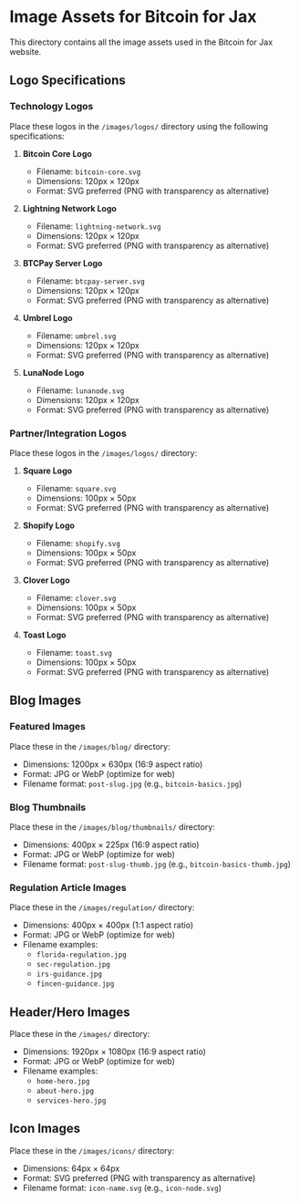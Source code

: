 # Image Assets for Bitcoin for Jax

This directory contains all the image assets used in the Bitcoin for Jax website.

## Logo Specifications

### Technology Logos
Place these logos in the `/images/logos/` directory using the following specifications:

1. **Bitcoin Core Logo**
   - Filename: `bitcoin-core.svg`
   - Dimensions: 120px × 120px
   - Format: SVG preferred (PNG with transparency as alternative)

2. **Lightning Network Logo**
   - Filename: `lightning-network.svg`
   - Dimensions: 120px × 120px
   - Format: SVG preferred (PNG with transparency as alternative)

3. **BTCPay Server Logo**
   - Filename: `btcpay-server.svg`
   - Dimensions: 120px × 120px
   - Format: SVG preferred (PNG with transparency as alternative)

4. **Umbrel Logo**
   - Filename: `umbrel.svg`
   - Dimensions: 120px × 120px
   - Format: SVG preferred (PNG with transparency as alternative)

5. **LunaNode Logo**
   - Filename: `lunanode.svg`
   - Dimensions: 120px × 120px
   - Format: SVG preferred (PNG with transparency as alternative)

### Partner/Integration Logos
Place these logos in the `/images/logos/` directory:

1. **Square Logo**
   - Filename: `square.svg`
   - Dimensions: 100px × 50px
   - Format: SVG preferred (PNG with transparency as alternative)

2. **Shopify Logo**
   - Filename: `shopify.svg`
   - Dimensions: 100px × 50px
   - Format: SVG preferred (PNG with transparency as alternative)

3. **Clover Logo**
   - Filename: `clover.svg`
   - Dimensions: 100px × 50px
   - Format: SVG preferred (PNG with transparency as alternative)

4. **Toast Logo**
   - Filename: `toast.svg`
   - Dimensions: 100px × 50px
   - Format: SVG preferred (PNG with transparency as alternative)

## Blog Images

### Featured Images
Place these in the `/images/blog/` directory:

- Dimensions: 1200px × 630px (16:9 aspect ratio)
- Format: JPG or WebP (optimize for web)
- Filename format: `post-slug.jpg` (e.g., `bitcoin-basics.jpg`)

### Blog Thumbnails
Place these in the `/images/blog/thumbnails/` directory:

- Dimensions: 400px × 225px (16:9 aspect ratio)
- Format: JPG or WebP (optimize for web)
- Filename format: `post-slug-thumb.jpg` (e.g., `bitcoin-basics-thumb.jpg`)

### Regulation Article Images
Place these in the `/images/regulation/` directory:

- Dimensions: 400px × 400px (1:1 aspect ratio)
- Format: JPG or WebP (optimize for web)
- Filename examples:
  - `florida-regulation.jpg`
  - `sec-regulation.jpg`
  - `irs-guidance.jpg`
  - `fincen-guidance.jpg`

## Header/Hero Images
Place these in the `/images/` directory:

- Dimensions: 1920px × 1080px (16:9 aspect ratio)
- Format: JPG or WebP (optimize for web)
- Filename examples:
  - `home-hero.jpg`
  - `about-hero.jpg`
  - `services-hero.jpg`

## Icon Images
Place these in the `/images/icons/` directory:

- Dimensions: 64px × 64px
- Format: SVG preferred (PNG with transparency as alternative)
- Filename format: `icon-name.svg` (e.g., `icon-node.svg`) 